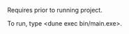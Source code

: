 Requires <opam install ansiterminal> prior to running project.

To run, type <dune exec bin/main.exe>.